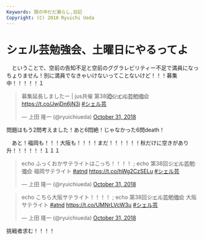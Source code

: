 ```yaml
---
Keywords: 頭の中だだ漏らし,日記
Copyright: (C) 2018 Ryuichi Ueda
---
```


# シェル芸勉強会、土曜日にやるってよ


　ということで、空前の告知不足と空前のググラレビリティー不足で満員になっちょりません！別に満員でなきゃいけないってことないけど！！！募集中！！！！！１

<blockquote class="twitter-tweet" data-partner="tweetdeck"><p lang="ja" dir="ltr">募集延長しましたー | jus共催 第38回҈҈҉҈҈҉シ҈҉ェ҈҉ル҈҉芸҈҉勉҈҉強҈҉会 <a href="https://t.co/JwjDn6jN3i">https://t.co/JwjDn6jN3i</a> <a href="https://twitter.com/hashtag/%E3%82%B7%E3%82%A7%E3%83%AB%E8%8A%B8?src=hash&amp;ref_src=twsrc%5Etfw">#シェル芸</a></p>&mdash; 上田 隆一 (@ryuichiueda) <a href="https://twitter.com/ryuichiueda/status/1057616075917905923?ref_src=twsrc%5Etfw">October 31, 2018</a></blockquote>
<script async src="https://platform.twitter.com/widgets.js" charset="utf-8"></script>


問題はもう2問考えました！あと6悶絶！じゃなかった6問death！


　あと！福岡も！！！大阪も！！！！まだ！！！！！！秋だけに空きがあり升！！！！！！１１１


<blockquote class="twitter-tweet" data-partner="tweetdeck"><p lang="ja" dir="ltr">echo ふっくおかサテライトはこっち！！！！ ; echo 第38回シ҈ェ҈ル҈芸҈勉҈強҈҈会 福岡サテライト <a href="https://twitter.com/hashtag/atnd?src=hash&amp;ref_src=twsrc%5Etfw">#atnd</a> <a href="https://t.co/hWg2CzSELu">https://t.co/hWg2CzSELu</a> <a href="https://twitter.com/hashtag/%E3%82%B7%E3%82%A7%E3%83%AB%E8%8A%B8?src=hash&amp;ref_src=twsrc%5Etfw">#シェル芸</a></p>&mdash; 上田 隆一 (@ryuichiueda) <a href="https://twitter.com/ryuichiueda/status/1057624892844036096?ref_src=twsrc%5Etfw">October 31, 2018</a></blockquote>
<script async src="https://platform.twitter.com/widgets.js" charset="utf-8"></script>

<blockquote class="twitter-tweet" data-partner="tweetdeck"><p lang="ja" dir="ltr">echo こちら大阪サテライト！！！！ ; echo 第38回シ҈ェ҈ル҈芸҈勉҈強҈҈会 大阪サテライト <a href="https://twitter.com/hashtag/atnd?src=hash&amp;ref_src=twsrc%5Etfw">#atnd</a> <a href="https://t.co/UMNrLVcW3u">https://t.co/UMNrLVcW3u</a> <a href="https://twitter.com/hashtag/%E3%82%B7%E3%82%A7%E3%83%AB%E8%8A%B8?src=hash&amp;ref_src=twsrc%5Etfw">#シェル芸</a></p>&mdash; 上田 隆一 (@ryuichiueda) <a href="https://twitter.com/ryuichiueda/status/1057624973693485057?ref_src=twsrc%5Etfw">October 31, 2018</a></blockquote>
<script async src="https://platform.twitter.com/widgets.js" charset="utf-8"></script>


挑戦者求む！！！！

